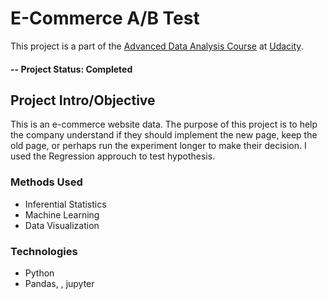 # E-Commerce A/B Test
This project is a part of the [Advanced Data Analysis Course](https://egfwd.com/specializtion/data-analysis-advanced/) at [Udacity](https://www.udacity.com/).

#### -- Project Status: Completed

## Project Intro/Objective
This is an e-commerce website data. The purpose of this project is to help the company understand if they should implement the new page, keep the old page, or perhaps run the experiment longer to make their decision. I used the Regression approuch to test hypothesis.

### Methods Used
* Inferential Statistics
* Machine Learning
* Data Visualization

### Technologies
* Python
* Pandas, , jupyter
